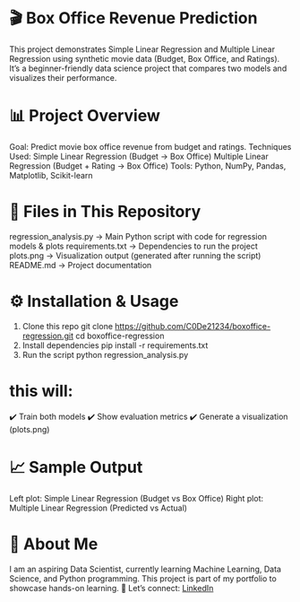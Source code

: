 # 🎬 Box Office Revenue Prediction

This project demonstrates Simple Linear Regression and Multiple Linear Regression using synthetic movie data (Budget, Box Office, and Ratings).
It’s a beginner-friendly data science project that compares two models and visualizes their performance.

# 📊 Project Overview

Goal: Predict movie box office revenue from budget and ratings.
Techniques Used:
Simple Linear Regression (Budget → Box Office)
Multiple Linear Regression (Budget + Rating → Box Office)
Tools: Python, NumPy, Pandas, Matplotlib, Scikit-learn

# 📂 Files in This Repository

regression_analysis.py → Main Python script with code for regression models & plots
requirements.txt → Dependencies to run the project
plots.png → Visualization output (generated after running the script)
README.md → Project documentation

# ⚙️ Installation & Usage

1. Clone this repo
git clone https://github.com/C0De21234/boxoffice-regression.git
cd boxoffice-regression
2. Install dependencies
pip install -r requirements.txt
3. Run the script
python regression_analysis.py
# this will:
✔️ Train both models
✔️ Show evaluation metrics
✔️ Generate a visualization (plots.png)

# 📈 Sample Output

Left plot: Simple Linear Regression (Budget vs Box Office)
Right plot: Multiple Linear Regression (Predicted vs Actual)

# 🙋 About Me
I am an aspiring Data Scientist, currently learning Machine Learning, Data Science, and Python programming. This project is part of my portfolio to showcase hands-on learning.
🔗 Let’s connect: [LinkedIn](linkedin.com/in/harshit-yadav-0899282a7)  
